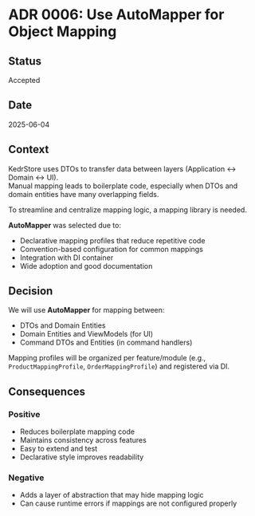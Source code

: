 # ADR 0006: Use AutoMapper for Object Mapping

## Status
Accepted

## Date
2025-06-04

## Context
KedrStore uses DTOs to transfer data between layers (Application ↔ Domain ↔ UI).  
Manual mapping leads to boilerplate code, especially when DTOs and domain entities have many overlapping fields.

To streamline and centralize mapping logic, a mapping library is needed.

**AutoMapper** was selected due to:

- Declarative mapping profiles that reduce repetitive code
- Convention-based configuration for common mappings
- Integration with DI container
- Wide adoption and good documentation

## Decision
We will use **AutoMapper** for mapping between:
- DTOs and Domain Entities
- Domain Entities and ViewModels (for UI)
- Command DTOs and Entities (in command handlers)

Mapping profiles will be organized per feature/module (e.g., `ProductMappingProfile`, `OrderMappingProfile`) and registered via DI.

## Consequences

### Positive
- Reduces boilerplate mapping code
- Maintains consistency across features
- Easy to extend and test
- Declarative style improves readability

### Negative
- Adds a layer of abstraction that may hide mapping logic
- Can cause runtime errors if mappings are not configured properly
